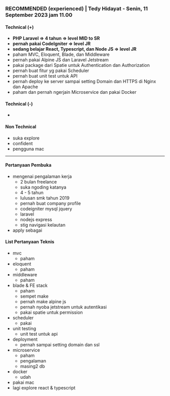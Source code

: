 ### **RECOMMENDED (experienced)** | Tedy Hidayat - Senin, 11 September 2023 jam 11.00

#### Technical (+) 

- **PHP Laravel => 4 tahun => level MID to SR**  
- **pernah pakai CodeIgniter => level JR**
- **sedang belajar React, Typescript, dan Node JS => level JR**
- paham MVC, Eloquent, Blade, dan Middleware
- pernah pakai Alpine JS dan Laravel Jetstream
- pakai package dari Spatie untuk Authentication dan Authorization
- pernah buat fitur yg pakai Scheduler
- pernah buat unit test untuk API
- pernah deploy ke server sampai setting Domain dan HTTPS di Nginx dan Apache
- paham dan pernah ngerjain Microservice dan pakai Docker

#### Technical (-)  

- 

#### Non Technical  

- suka explore
- confident
- pengguna mac

---

#### Pertanyaan Pembuka

- mengenai pengalaman kerja  
	- 2 bulan freelance
	- suka ngoding katanya
	- 4 - 5 tahun
	- lulusan smk tahun 2019
	- pernah buat company profile
	- codeigniter mysql jquery
	- laravel
	- nodejs express
	- stig navigasi kelautan
- apply sebagai


#### List Pertanyaan Teknis

- mvc
	- paham
- eloquent
	- paham
- middleware
	- paham
- blade & FE stack
	- paham
	- sempet make
	- pernah make alpine js
	- pernah nyoba jetstream untuk autentikasi
	- pakai spatie untuk permission
- scheduler
	- pakai
- unit testing
	- unit test untuk api
- deployment
	- pernah sampai setting domain dan ssl
- microservice
	- paham
	- pengalaman
	- masing2 db
- docker
	- udah
- pakai mac
- lagi explore react & typescript